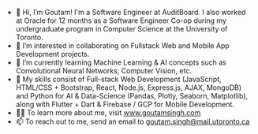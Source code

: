 - 👋 Hi, I’m Goutam! I'm a Software Engineer at AuditBoard. I also worked at Oracle for 12 months as a Software Engineer Co-op during my undergraduate program in Computer Science at the University of Toronto.
- 👀 I’m interested in collaborating on Fullstack Web and Mobile App Development projects.
- 🌱 I’m currently learning Machine Learning & AI concepts such as Convolutional Neural Networks, Computer Vision, etc.
- 💪 My skills consist of Full-stack Web Development (JavaScript, HTML/CSS + Bootstrap, React, Node.js, Express.js, AJAX, MongoDB) and Python for AI & Data-Science (Pandas, Plotly, Seaborn, Matplotlib), along with Flutter + Dart & Firebase / GCP for Mobile Development.
- 🙋‍♂️ To learn more about me, visit www.goutamsingh.com
- 📫 To reach out to me, send an email to goutam.singh@mail.utoronto.ca
